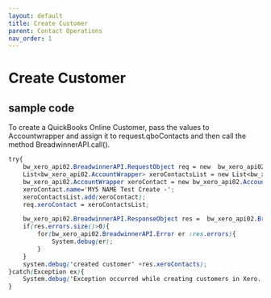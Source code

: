 ```yaml
---
layout: default
title: Create Customer
parent: Contact Operations
nav_order: 1
---
```


# Create Customer

## sample code 

To create a QuickBooks Online Customer, pass the values to Accountwrapper and assign it to request.qboContacts and then call the method BreadwinnerAPI.call().

```scss
try{
	bw_xero_api02.BreadwinnerAPI.RequestObject req = new  bw_xero_api02.BreadwinnerAPI.RequestObject();	
	List<bw_xero_api02.AccountWrapper> xeroContactsList = new List<bw_xero_api02.AccountWrapper>();
	bw_xero_api02.AccountWrapper xeroContact = new bw_xero_api02.AccountWrapper();
	xeroContact.name='MY5 NAME Test Create -'; 
	xeroContactsList.add(xeroContact);            
	req.xeroContact = xeroContactsList;

	bw_xero_api02.BreadwinnerAPI.ResponseObject res =  bw_xero_api02.BreadwinnerAPI.call('createContact', req);
	if(res.errors.size()>0){
		for(bw_xero_api02.BreadwinnerAPI.Error er :res.errors){
			System.debug(er); 
		}
	}
	system.debug('created customer' +res.xeroContacts);
}catch(Exception ex){
	System.debug('Exception occurred while creating customers in Xero.'+ex.getStackTraceString());
}
```
